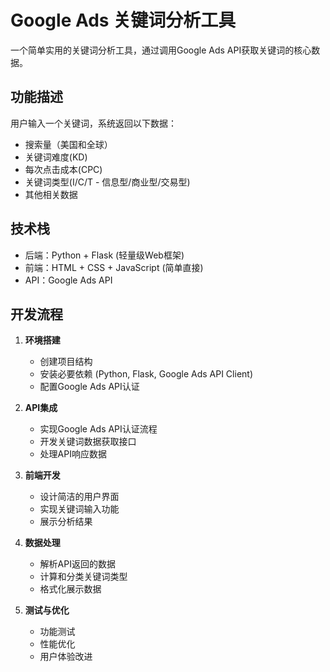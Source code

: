 # Google Ads 关键词分析工具

一个简单实用的关键词分析工具，通过调用Google Ads API获取关键词的核心数据。

## 功能描述

用户输入一个关键词，系统返回以下数据：
- 搜索量（美国和全球）
- 关键词难度(KD)
- 每次点击成本(CPC)
- 关键词类型(I/C/T - 信息型/商业型/交易型)
- 其他相关数据

## 技术栈

- 后端：Python + Flask (轻量级Web框架)
- 前端：HTML + CSS + JavaScript (简单直接)
- API：Google Ads API

## 开发流程

1. **环境搭建**
   - 创建项目结构
   - 安装必要依赖 (Python, Flask, Google Ads API Client)
   - 配置Google Ads API认证

2. **API集成**
   - 实现Google Ads API认证流程
   - 开发关键词数据获取接口
   - 处理API响应数据

3. **前端开发**
   - 设计简洁的用户界面
   - 实现关键词输入功能
   - 展示分析结果

4. **数据处理**
   - 解析API返回的数据
   - 计算和分类关键词类型
   - 格式化展示数据

5. **测试与优化**
   - 功能测试
   - 性能优化
   - 用户体验改进

